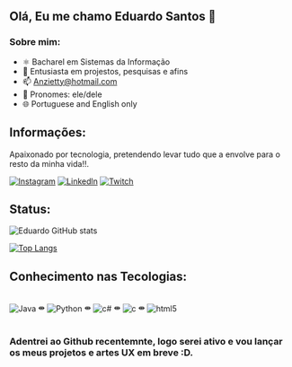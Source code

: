 Olá, Eu me chamo Eduardo Santos 🖖
---

### Sobre mim:
- ⚛️ Bacharel em Sistemas da Informação
- 🔭 Entusiasta em projestos, pesquisas e afins
- 📫 Anzietty@hotmail.com
- 🔱 Pronomes: ele/dele 
- 🌐 Portuguese and English only


## Informações:

 Apaixonado por tecnologia, pretendendo levar tudo que a envolve para o resto da minha vida!!. 
 
[![Instagram](https://img.shields.io/badge/Instagram-E4405F?style=for-the-badge&logo=instagram&logoColor=white)](https://www.instagram.com/edus.p_/)
[![Linkedln](https://img.shields.io/badge/LinkedIn-0077B5?style=for-the-badge&logo=linkedin&logoColor=white)](https://www.linkedin.com/in/eduardo-santos-4a6a35267/) 
[![Twitch](https://img.shields.io/badge/Twitch-9146FF?style=for-the-badge&logo=twitch&logoColor=white)](https://www.twitch.tv/edueduzzz) 

## Status:


![Eduardo GitHub stats](https://github-readme-stats.vercel.app/api?username=Eduardojs1&show_icons=true&theme=dracula)

[![Top Langs](https://github-readme-stats.vercel.app/api/top-langs/?username=Eduardojs1)](https://github.com/anuraghazra/github-readme-stats)

## Conhecimento nas Tecologias: 


<div styLe= "display: inline_block"><br/>
    <img align="center" alt="Java" src="https://img.shields.io/badge/Java-ED8B00?style=for-the-badge&logo=openjdk&logoColor=white" /> ⇼
    <img align="center" alt="Python" src="https://img.shields.io/badge/Python-14354C?style=for-the-badge&logo=python&logoColor=white"/> ⇼
    <img align="center" alt="c#" src="https://img.shields.io/badge/C%23-239120?style=for-the-badge&logo=c-sharp&logoColor=white" /> ⇼
    <img align="center" alt="c" src="https://img.shields.io/badge/C-00599C?style=for-the-badge&logo=c&logoColor=white" /> ⇼
    <img align="center" alt="html5" src="https://img.shields.io/badge/HTML-239120?style=for-the-badge&logo=html5&logoColor=white" /> 
</div><br>

 
### Adentrei ao Github recentemnte, logo serei ativo e vou lançar os meus projetos e artes UX em breve :D.
